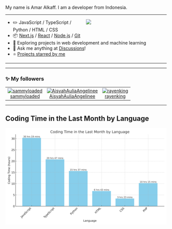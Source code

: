 My name is Amar Alkaff. I am a developer from Indonesia.

---

<picture>
    <source media="(prefers-color-scheme: dark)" srcset="https://github-readme-stats.vercel.app/api?username=amaralkaff&theme=dark&show_icons=true">
    <img align="right" width="50%" src="https://github-readme-stats.vercel.app/api?username=amaralkaff&show_icons=true">
</picture>


-   :pencil2: JavaScript / TypeScript / Python / HTML / CSS
-   :package: [Next.js](https://nextjs.org/) / [React](https://reactjs.org/) / [Node.js](https://nodejs.org/) / [Git](https://git-scm.com/)
-   :seedling: Exploring projects in web development and machine learning
-   :thought_balloon: Ask me anything at [Discussions](https://github.com/amaralkaff/amaralkaff/discussions/new)!
-   :star: [Projects starred by me](https://github.com/amaralkaff?tab=stars)

---
---

### :sparkles: My followers

<!--START_SECTION:top-followers-->
<!-- Use a script to dynamically generate this table -->
<table>
  <tr>
    <td align="center">
      <a href="https://github.com/sammyloaded">
        <img src="https://avatars2.githubusercontent.com/u/73201409" width="100px;" alt="sammyloaded"/>
      </a>
      <br />
      <a href="https://github.com/sammyloaded">sammyloaded</a>
    </td>
    <td align="center">
      <a href="https://github.com/AisyahAuliaAngelinee">
        <img src="https://avatars2.githubusercontent.com/u/127939867" width="100px;" alt="AisyahAuliaAngelinee"/>
      </a>
      <br />
      <a href="https://github.com/AisyahAuliaAngelinee">AisyahAuliaAngelinee</a>
    </td>
    <td align="center">
      <a href="https://github.com/rayenking">
        <img src="https://avatars2.githubusercontent.com/u/122691366" width="100px;" alt="rayenking"/>
      </a>
      <br />
      <a href="https://github.com/rayenking">rayenking</a>
    </td>
    
  </tr>
</table>
<!--END_SECTION:top-followers-->

---

## Coding Time in the Last Month by Language

![Coding Time by Language](https://raw.githubusercontent.com/amaralkaff/Coding-time-by-language/main/Coding-time-by-language.svg)
